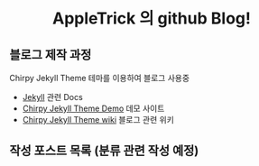 <div align="center">

# AppleTrick 의 github Blog!

</div>

## 블로그 제작 과정

Chirpy Jekyll Theme 테마를 이용하여 블로그 사용중

- [Jekyll](https://jekyllrb.com/docs/installation/) 관련 Docs
- [Chirpy Jekyll Theme Demo](https://chirpy.cotes.page/) 데모 사이트
- [Chirpy Jekyll Theme wiki](https://github.com/cotes2020/jekyll-theme-chirpy/wiki) 블로그 관련 위키

## 작성 포스트 목록 (분류 관련 작성 예정)
